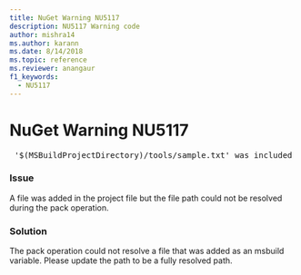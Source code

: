 ```yaml
---
title: NuGet Warning NU5117
description: NU5117 Warning code
author: mishra14
ms.author: karann
ms.date: 8/14/2018
ms.topic: reference
ms.reviewer: anangaur
f1_keywords: 
  - NU5117
---
```


# NuGet Warning NU5117
<pre> '$(MSBuildProjectDirectory)/tools/sample.txt' was included in the project but the path could not be resolved. Skipping...</pre>

### Issue

A file was added in the project file but the file path could not be resolved during the pack operation.


### Solution

The pack operation could not resolve a file that was added as an msbuild variable. Please update the path to be a fully resolved path.

